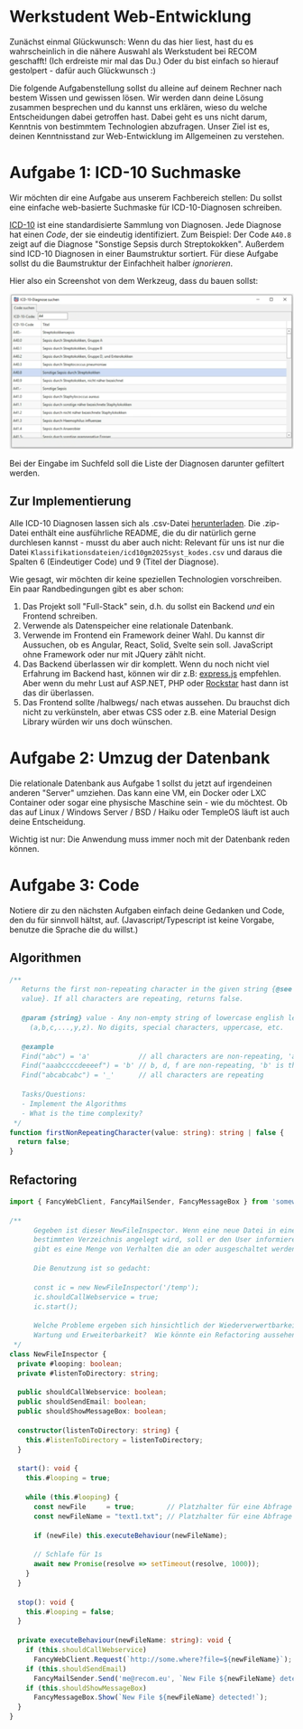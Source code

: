 # Werkstudent Web-Entwicklung

Zunächst einmal Glückwunsch: Wenn du das hier liest, hast du es wahrscheinlich
in die nähere Auswahl als Werkstudent bei RECOM geschafft! (Ich erdreiste mir
mal das Du.) Oder du bist einfach so hierauf gestolpert - dafür auch Glückwunsch
:)

Die folgende Aufgabenstellung sollst du alleine auf deinem Rechner nach bestem
Wissen und gewissen lösen. Wir werden dann deine Lösung zusammen besprechen und
du kannst uns erklären, wieso du welche Entscheidungen dabei getroffen
hast. Dabei geht es uns nicht darum, Kenntnis von bestimmtem Technologien
abzufragen. Unser Ziel ist es, deinen Kenntnisstand zur Web-Entwicklung
im Allgemeinen zu verstehen.

# Aufgabe 1: ICD-10 Suchmaske

Wir möchten dir eine Aufgabe aus unserem Fachbereich stellen: Du sollst eine
einfache web-basierte Suchmaske für ICD-10-Diagnosen schreiben.

[ICD-10][ICD10] ist eine standardisierte Sammlung von Diagnosen. Jede Diagnose
hat einen *Code*, der sie eindeutig identifiziert. Zum Beispiel: Der Code
`A40.8` zeigt auf die Diagnose "Sonstige Sepsis durch Streptokokken". Außerdem
sind ICD-10 Diagnosen in einer Baumstruktur sortiert. Für diese Aufgabe sollst
du die Baumstruktur der Einfachheit halber *ignorieren*. 

Hier also ein Screenshot von dem Werkzeug, dass du bauen sollst:

![./aufgabe-screenshot](aufgabe-screenshot.png)

Bei der Eingabe im Suchfeld soll die Liste der Diagnosen darunter gefiltert werden.

[ICD10]: https://www.bfarm.de/DE/Kodiersysteme/Klassifikationen/ICD/ICD-10-GM/_node.html
[IDC10Download]: https://www.bfarm.de/SharedDocs/Downloads/DE/Kodiersysteme/klassifikationen/icd-10-gm/version2025/icd10gm2025syst-meta_zip.html?nn=841246&cms_dlConfirm=true&cms_calledFromDoc=841246

## Zur Implementierung

Alle ICD-10 Diagnosen lassen sich als .csv-Datei
[herunterladen][IDC10Download]. Die .zip-Datei enthält eine ausführliche README,
die du dir natürlich gerne durchlesen kannst - musst du aber auch nicht:
Relevant für uns ist nur die Datei
`Klassifikationsdateien/icd10gm2025syst_kodes.csv` und daraus die Spalten 6
(Eindeutiger Code) und 9 (Titel der Diagnose).

Wie gesagt, wir möchten dir keine speziellen Technologien vorschreiben. Ein paar
Randbedingungen gibt es aber schon:

1. Das Projekt soll "Full-Stack" sein, d.h. du sollst ein Backend *und* ein
   Frontend schreiben.
2. Verwende als Datenspeicher eine relationale Datenbank.
3. Verwende im Frontend ein Framework deiner Wahl. Du kannst dir Aussuchen, ob
   es Angular, React, Solid, Svelte sein soll. JavaScript ohne Framework oder
   nur mit JQuery zählt nicht.
4. Das Backend überlassen wir dir komplett. Wenn du noch nicht viel Erfahrung im
   Backend hast, können wir dir z.B: [express.js][expressjs] empfehlen. Aber
   wenn du mehr Lust auf ASP.NET, PHP oder [Rockstar][rockstarlang] hast dann
   ist das dir überlassen.
5. Das Frontend sollte /halbwegs/ nach etwas aussehen. Du brauchst dich nicht zu
   verkünsteln, aber etwas CSS oder z.B. eine Material Design Library würden wir
   uns doch wünschen.

[expressjs]: https://expressjs.com/en/starter/hello-world.html
[rockstarlang]: https://codewithrockstar.com

# Aufgabe 2: Umzug der Datenbank

Die relationale Datenbank aus Aufgabe 1 sollst du jetzt auf irgendeinen anderen
"Server" umziehen. Das kann eine VM, ein Docker oder LXC Container oder sogar
eine physische Maschine sein - wie du möchtest. Ob das auf Linux / Windows
Server / BSD / Haiku oder TempleOS läuft ist auch deine Entscheidung.

Wichtig ist nur: Die Anwendung muss immer noch mit der Datenbank reden können.

# Aufgabe 3: Code

Notiere dir zu den nächsten Aufgaben einfach deine Gedanken und Code, den du für
sinnvoll hältst, auf. (Javascript/Typescript ist keine Vorgabe, benutze die
Sprache die du willst.)

## Algorithmen

```typescript
/**
   Returns the first non-repeating character in the given string {@see
   value}. If all characters are repeating, returns false.

   @param {string} value - Any non-empty string of lowercase english letters 
     (a,b,c,...,y,z). No digits, special characters, uppercase, etc.

   @example
   Find("abc") = 'a'            // all characters are non-repeating, 'a' is the first
   Find("aaabccccdeeeef") = 'b' // b, d, f are non-repeating, 'b' is the first
   Find("abcabcabc") = '_'      // all characters are repeating
   
   Tasks/Questions:
   - Implement the Algorithms
   - What is the time complexity?
 */
function firstNonRepeatingCharacter(value: string): string | false {
  return false;
}
```

## Refactoring

```typescript
import { FancyWebClient, FancyMailSender, FancyMessageBox } from 'somewhere-else';

/**
      Gegeben ist dieser NewFileInspector. Wenn eine neue Datei in einem
      bestimmten Verzeichnis angelegt wird, soll er den User informieren. Dafür
      gibt es eine Menge von Verhalten die an oder ausgeschaltet werden können.
      
      Die Benutzung ist so gedacht:
      
      const ic = new NewFileInspector('/temp');
      ic.shouldCallWebservice = true;
      ic.start();
       
      Welche Probleme ergeben sich hinsichtlich der Wiederverwertbarkeit,
      Wartung und Erweiterbarkeit?  Wie könnte ein Refactoring aussehen?
 */
class NewFileInspector {
  private #looping: boolean;
  private #listenToDirectory: string;

  public shouldCallWebservice: boolean;
  public shouldSendEmail: boolean;
  public shouldShowMessageBox: boolean;

  constructor(listenToDirectory: string) {
    this.#listenToDirectory = listenToDirectory;
  }

  start(): void {
    this.#looping = true;

    while (this.#looping) {
      const newFile     = true;        // Platzhalter für eine Abfrage
      const newFileName = "text1.txt"; // Platzhalter für eine Abfrage

      if (newFile) this.executeBehaviour(newFileName);

      // Schlafe für 1s
      await new Promise(resolve => setTimeout(resolve, 1000));
    }
  }

  stop(): void {
    this.#looping = false;
  }

  private executeBehaviour(newFileName: string): void {
    if (this.shouldCallWebservice) 
      FancyWebClient.Request(`http://some.where?file=${newFileName}`);
    if (this.shouldSendEmail) 
      FancyMailSender.Send('me@recom.eu', `New File ${newFileName} detected!`);
    if (this.shouldShowMessageBox) 
      FancyMessageBox.Show(`New File ${newFileName} detected!`);
  }
}
```